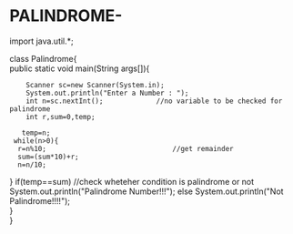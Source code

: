 # PALINDROME-
import java.util.*;

class Palindrome{  
	public static void main(String args[]){
		
		
		Scanner sc=new Scanner(System.in);
		System.out.println("Enter a Number : ");
		int n=sc.nextInt();             //no variable to be checked for palindrome  
		int r,sum=0,temp;    
                  
       temp=n;    
     while(n>0){    
      r=n%10;                               //get remainder  
      sum=(sum*10)+r;    
      n=n/10;                               
  }
     if(temp==sum)                       //check wheteher condition is palindrome or not 
    	 System.out.println("Palindrome Number!!!");
     else
    	 System.out.println("Not Palindrome!!!!");    
  }  
}
